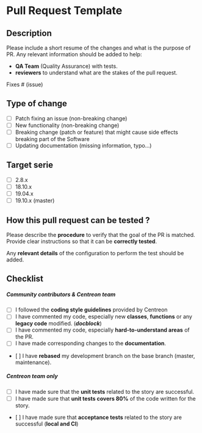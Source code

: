 <h1> Pull Request Template </h1>

<h2> Description </h2>

Please include a short resume of the changes and what is the purpose of PR. Any relevant information should be added to help:
* **QA Team** (Quality Assurance) with tests.
* **reviewers** to understand what are the stakes of the pull request.

Fixes # (issue)

<h2> Type of change </h2>

- [ ] Patch fixing an issue (non-breaking change)
- [ ] New functionality (non-breaking change)
- [ ] Breaking change (patch or feature) that might cause side effects breaking part of the Software
- [ ] Updating documentation (missing information, typo...)

<h2> Target serie </h2>

- [ ] 2.8.x
- [ ] 18.10.x
- [ ] 19.04.x
- [ ] 19.10.x (master)

<h2> How this pull request can be tested ? </h2>

Please describe the **procedure** to verify that the goal of the PR is matched. Provide clear instructions so that it can be **correctly tested**.

Any **relevant details** of the configuration to perform the test should be added.

<h2> Checklist </h2>

<h5> Community contributors & Centreon team </h5>

- [ ] I followed the **coding style guidelines** provided by Centreon
- [ ] I have commented my code, especially new **classes**, **functions** or any **legacy code** modified. (***docblock***)
- [ ] I have commented my code, especially **hard-to-understand areas** of the PR.
- [ ] I have made corresponding changes to the **documentation**.
- [ ] I have **rebased** my development branch on the base branch (master, maintenance).

<h5> Centreon team only </h5>

- [ ] I have made sure that the **unit tests** related to the story are successful.
- [ ] I have made sure that **unit tests covers 80%** of the code written for the story.
- [ ] I have made sure that **acceptance tests** related to the story are successful (**local and CI**)
